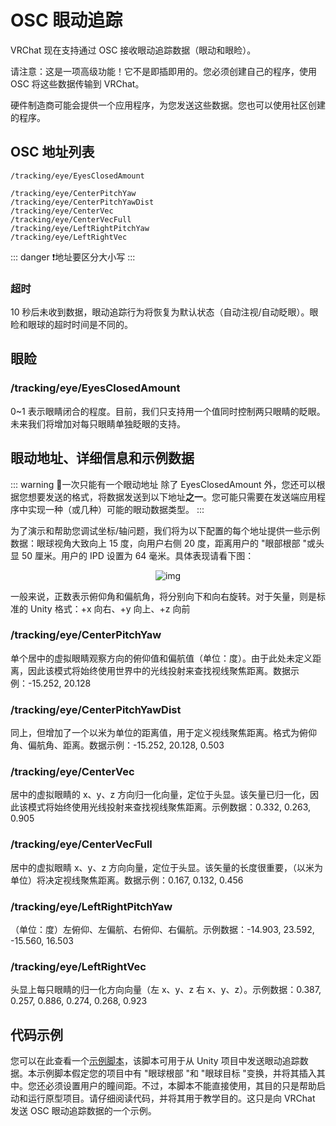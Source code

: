 # OSC 眼动追踪

VRChat 现在支持通过 OSC 接收眼动追踪数据（眼动和眼睑）。

请注意：这是一项高级功能！它不是即插即用的。您必须创建自己的程序，使用 OSC 将这些数据传输到 VRChat。

硬件制造商可能会提供一个应用程序，为您发送这些数据。您也可以使用社区创建的程序。

## OSC 地址列表

```
/tracking/eye/EyesClosedAmount

/tracking/eye/CenterPitchYaw
/tracking/eye/CenterPitchYawDist
/tracking/eye/CenterVec
/tracking/eye/CenterVecFull
/tracking/eye/LeftRightPitchYaw
/tracking/eye/LeftRightVec
```

::: danger ❗️地址要区分大小写
:::

### 超时

10 秒后未收到数据，眼动追踪行为将恢复为默认状态（自动注视/自动眨眼）。眼睑和眼球的超时时间是不同的。

## 眼睑

### /tracking/eye/EyesClosedAmount

0~1 表示眼睛闭合的程度。目前，我们只支持用一个值同时控制两只眼睛的眨眼。未来我们将增加对每只眼睛单独眨眼的支持。

## 眼动地址、详细信息和示例数据

::: warning 🚧一次只能有一个眼动地址
除了 EyesClosedAmount 外，您还可以根据您想要发送的格式，将数据发送到以下地址**之一**。您可能只需要在发送端应用程序中实现一种（或几种）可能的眼动数据类型。
:::

为了演示和帮助您调试坐标/轴问题，我们将为以下配置的每个地址提供一些示例数据：眼球视角大致向上 15 度，向用户右侧 20 度，距离用户的 "眼部根部 "或头显 50 厘米。用户的 IPD 设置为 64 毫米。具体表现请看下图：

<center>

![img](/docs.vrchat.com/images/osc-eye-tracking-1.png)

</center>

一般来说，正数表示俯仰角和偏航角，将分别向下和向右旋转。对于矢量，则是标准的 Unity 格式：+x 向右、+y 向上、+z 向前

### /tracking/eye/CenterPitchYaw

单个居中的虚拟眼睛观察方向的俯仰值和偏航值（单位：度）。由于此处未定义距离，因此该模式将始终使用世界中的光线投射来查找视线聚焦距离。数据示例：-15.252, 20.128

### /tracking/eye/CenterPitchYawDist

同上，但增加了一个以米为单位的距离值，用于定义视线聚焦距离。格式为俯仰角、偏航角、距离。数据示例：-15.252, 20.128, 0.503

### /tracking/eye/CenterVec

居中的虚拟眼睛的 x、y、z 方向归一化向量，定位于头显。该矢量已归一化，因此该模式将始终使用光线投射来查找视线聚焦距离。示例数据：0.332, 0.263, 0.905

### /tracking/eye/CenterVecFull

居中的虚拟眼睛 x、y、z 方向向量，定位于头显。该矢量的长度很重要，（以米为单位）将决定视线聚焦距离。数据示例：0.167, 0.132, 0.456

### /tracking/eye/LeftRightPitchYaw

（单位：度）左俯仰、左偏航、右俯仰、右偏航。示例数据：-14.903, 23.592, -15.560, 16.503

### /tracking/eye/LeftRightVec

头显上每只眼睛的归一化方向向量（左 x、y、z 右 x、y、z）。示例数据：0.387, 0.257, 0.886, 0.274, 0.268, 0.923

## 代码示例

您可以在此查看一个[示例脚本](https://gist.github.com/vrchat-developer/bc07d3dba46206f6ee42d36323c034eb)，该脚本可用于从 Unity 项目中发送眼动追踪数据。本示例脚本假定您的项目中有 "眼球根部 "和 "眼球目标 "变换，并将其插入其中。您还必须设置用户的瞳间距。不过，本脚本不能直接使用，其目的只是帮助启动和运行原型项目。请仔细阅读代码，并将其用于教学目的。这只是向 VRChat 发送 OSC 眼动追踪数据的一个示例。
